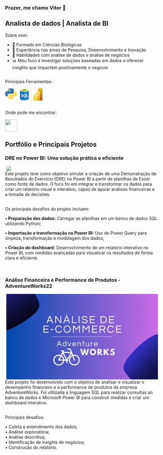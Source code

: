### Prazer, me chamo Vitor 👋

## Analista de dados | Analista de BI

Sobre mim:

- 🌱 Formado em Ciências Biológicas 
- 🔭 Experiência nas áreas de Pesquisa, Desenvolvimento e Inovação 
- 🎲 Habilidades com análise de dados e análise de negócios 
- 📊 Meu foco é investigar soluções baseadas em dados e oferecer insights que impactem positivamente o negócio

##

Principais Ferramentas: 

<div style="display: inline_block">
  <img align="center" alt="Python" height="40" width="40" src="https://github.com/BruceFonseca/ferramentas/blob/main/Python-logo-notext.svg.png?raw=true">
  <img align="center" alt="SQL" height="40" width="40" src="https://github.com/BruceFonseca/ferramentas/blob/main/logo.png?raw=true">
  <img align="center" alt="Power BI" height="40" width="40" src="https://github.com/BruceFonseca/ferramentas/blob/main/1200px-New_Power_BI_Logo.svg.png?raw=true">
</div>

<br>

Onde pode me encontrar:

<div style="display: inline_block">
  <a href="https://www.linkedin.com/in/vitoryamada/" target="_blank">
    <img align="center" alt="" height="40" width="40" src="https://github.com/BruceFonseca/Portfolio/blob/main/social%20icons/linkedin.png?raw=true">
  </a>
</div>

## 

## Portfólio e Principais Projetos 

### DRE no Power BI: Uma solução prática e eficiente
<img align="right" width="500"  src="https://github.com/vitor-yamada/DRE.PowerBI/blob/main/Imagens/24%20dashboard.png?raw=true">
Este projeto teve como objetivo simular a criação de uma Demonstração de Resultados do Exercício (DRE) no Power BI a partir de planilhas de Excel como fonte de dados. O foco foi em integrar e transformar os dados para criar um relatório visual e interativo, capaz de apoiar análises financeiras e a tomada de decisões. <br> <br>

Os principais desafios do projeto incluem:  

**• Preparação dos dados:** Carregar as planilhas em um banco de dados SQL utilizando Python; <br>   

**• Importação e transformação no Power BI:** Uso do Power Query para limpeza, transformação e modelagem dos dados; <br>

**• Criação do dashboard:** Desenvolvimento de um relatório interativo no Power BI, com medidas avançadas para visualizar os resultados de forma clara e eficiente. <br>

<br>

### Análise Financeira e Performance de Produtos - AdventureWorks22
<img align="right" width="500" src="https://github.com/vitor-yamada/AdventureWorksPortifolio/blob/main/Design/CAPA.png?raw=true">
Este projeto foi desenvolvido com o objetivo de analisar e visualizar o desempenho financeiro e a performance de produtos da empresa AdventureWorks. Foi utilizada a linguagem SQL para realizar consultas ao banco de dados e Microsoft Power BI para construir medidas e criar um dashboard interativo. <br> <br>

Principais desafios: 

• Coleta e entendimento dos dados;  <br>
• Análise exploratória; <br>
• Análise descritiva; <br>
• Identificação de insights de negócios; <br>
• Construção do relatório. <br>
